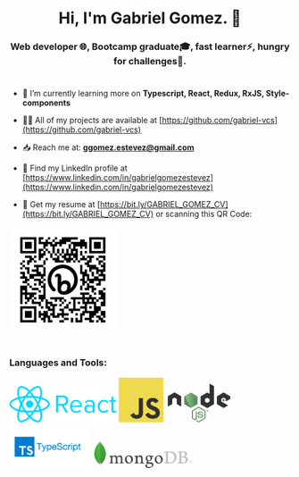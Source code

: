 <h1 align="center">Hi, I'm Gabriel Gomez. 👋</h1>
<h3 align="center">Web developer 🌐, Bootcamp graduate🎓, fast learner⚡, hungry for challenges💪‍.</h3>

#
- 🌱 I’m currently learning more on **Typescript, React, Redux, RxJS, Style-components**

- 👨‍💻 All of my projects are available at [https://github.com/gabriel-vcs](https://github.com/gabriel-vcs)

- :inbox_tray: Reach me at: **ggomez.estevez@gmail.com** 

- :open_file_folder: Find my LinkedIn profile at [https://www.linkedin.com/in/gabrielgomezestevez](https://www.linkedin.com/in/gabrielgomezestevez)

- :memo: Get my resume at [https://bit.ly/GABRIEL_GOMEZ_CV](https://bit.ly/GABRIEL_GOMEZ_CV) or scanning this QR Code: 
<img src="./qr-code_gabriel-gomez-cv.png" alt="qr code" title="qr code" style="width: 12rem;"/>

#
<h3 align="left">Languages and Tools:</h3>
<div>
<img src="./React_logo_wordmark-700x235.png" style="width: 12rem;"/>&nbsp;<img src="./JavaScript_Logo-420x420.png" style="width: 5rem;"/> &nbsp;<img src="./Node_logo_NodeJS-700x428-420x257.png" style="width: 7rem;"/> &nbsp;<img src="./ts_logo.png" style="width: 9rem;"/> &nbsp;<img src="./MongoDB_logo_Mongo_DB-700x190-420x114.png" style="width: 11rem;"/>
</div>
<!--
**gabriel-vcs/gabriel-vcs** is a ✨ _special_ ✨ repository because its `README.md` (this file) appears on your GitHub profile.

Here are some ideas to get you started:

- 🔭 I’m currently working on ...
- 🌱 I’m currently learning ...
- 👯 I’m looking to collaborate on ...
- 🤔 I’m looking for help with ...
- 💬 Ask me about ...
- Get my resume: bit.ly/3OfpuY0
- 📫 How to reach me: ...
- 😄 Pronouns: ...
- ⚡ Fun fact: ...
-->
